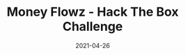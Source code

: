 ---
layout: single
title: '<span class="hackthebox">Money Flowz - Hack The Box Challenge</span>'
excerpt: "Money Flowz is a osint challenge from HackTheBox where we will have to find out information about cryto transactions"
date: 2021-04-26
header:
  teaser: /assets/images/htb-writeup-money-flowz/icon.png
  teaser_home_page: true
  image_description: money flowz hack the box
  icon: /assets/images/hackthebox.webp
  icon_description: hackthebox
categories:
  - hackthebox
  - challenge
tags:
  - osint
toc: true
toc_label: "Content"
toc_sticky: true
show_time: false
layout: encrypted/money-flowz
permalink: "/htb-writeup-money-flowz/"
show_time: false
---